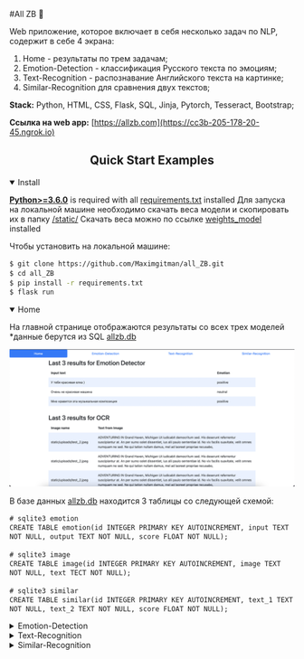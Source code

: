 #All ZB 🚀 

Web приложение, которое включает в себя несколько задач по NLP, содержит в себе 4 экрана:
  1. Home - результаты по трем задачам;
  2. Emotion-Detection - классификация Русского текста по эмоциям;
  3. Text-Recognition - распознавание Английского текста на картинке;
  4. Similar-Recognition для сравнения двух текстов;

<div><b>Stack:</b> Python, HTML, CSS, Flask, SQL, Jinja, Pytorch, Tesseract, Bootstrap;</div>

<b>Ссылка на web app:</b> [https://allzb.com](https://cc3b-205-178-20-45.ngrok.io)</div>

## <div align="center">Quick Start Examples</div>

<details open>
<summary>Install</summary>

[**Python>=3.6.0**](https://www.python.org/) is required with all
[requirements.txt](https://github.com/Maximgitman/all_ZB/blob/main/README.md) installed 
Для запуска на локальной машине необходимо скачать веса модели и скопировать их в папку 
[/static/](https://https://github.com/Maximgitman/all_ZB/tree/main/static)
Скачать веса можно по ссылке
[weights_model](https://github.com/Maximgitman/all_ZB/blob/main/README.md) installed 

Чтобы установить на локальной машине:
```bash
$ git clone https://github.com/Maximgitman/all_ZB.git
$ cd all_ZB
$ pip install -r requirements.txt
$ flask run
```

</details>

<details open>
<summary>Home</summary>

На главной странице отображаются результаты со всех трех моделей
*данные берутся из SQL [allzb.db](https://github.com/Maximgitman/all_ZB/blob/main/static/allzb.db)

![screen](static/1_HomeScreen.png)

В базе данных [allzb.db](https://github.com/Maximgitman/all_ZB/blob/main/static/allzb.db) находится 3 таблицы со следующей схемой:

```sqlite3 emotion
# sqlite3 emotion
CREATE TABLE emotion(id INTEGER PRIMARY KEY AUTOINCREMENT, input TEXT NOT NULL, output TEXT NOT NULL, score FLOAT NOT NULL);

# sqlite3 image
CREATE TABLE image(id INTEGER PRIMARY KEY AUTOINCREMENT, image TEXT NOT NULL, text TECT NOT NULL);

# sqlite3 similar
CREATE TABLE similar(id INTEGER PRIMARY KEY AUTOINCREMENT, text_1 TEXT NOT NULL, text_2 TEXT NOT NULL, score FLOAT NOT NULL);
```

</details>

<details>
<summary>Emotion-Detection</summary>
На вкладке Emotion-Detection работает модель по классификации эмоций. 
Вы можете ввести текст на Русском языке после чего данные попадают в базу данных и ваш результат видно ниже в таблице на самой первой строчке.

По умолчанию страница рендерит 3 результат из DB
![emotion-detection](static/2_EmotionDetectionScreen.png) 

Модель предсказывает только три класса:
  * Neagive (негативный);
  * Positive (позитивный);
  * Neutral (нейтральный).

Модельку одолжил вот по этой ссылке
[rubert-base-cased-sentiment-new](https://huggingface.co/Tatyana/rubert-base-cased-sentiment-new) 
</details>


<details>
<summary>Text-Recognition</summary>

На вкладке Text-Recognition работает распознавание Английского текста на фото форматов .png .jpg .jpeg 
Распознавание происходит на основании библиотеки
[pytesseract](https://pypi.org/project/pytesseract/)

Чтобы загрузить свою картинку, нажмите просто кнопку Choose File после чего необходимо нажать submit.
![emotion-detection](static/3_TextRecognitionScreen.png)
</details>

<details>
<summary>Similar-Recognition</summary>

На вкладке Similar-Recognition работает алгоритмы по преобразованию двух предложений в вектора. 
После чего происходит сравнение этих векторов с помощью косинусного расстояния.

Для того чтобы попробовать, необходимо заполнить два поля, в которых запрашивается два текста для сравнения друг с другом. 

![emotion-detection](static/4_TextRecognitionScreen.png)
</details>

